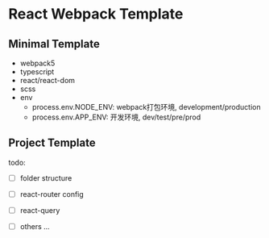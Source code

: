 # React Webpack Template

## Minimal Template
* webpack5
* typescript
* react/react-dom
* scss
* env
    - process.env.NODE_ENV: webpack打包环境, development/production
    - process.env.APP_ENV: 开发环境, dev/test/pre/prod



## Project Template
todo:

- [ ] folder structure
- [ ] react-router config
- [ ] react-query
- [ ] others ...


